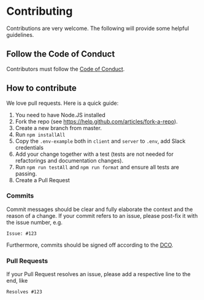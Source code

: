 # Contributing

Contributions are very welcome. The following will provide some helpful guidelines.

## Follow the Code of Conduct

Contributors must follow the [Code of Conduct](CODE-OF-CONDUCT.md).

## How to contribute

We love pull requests. Here is a quick guide:

1. You need to have Node.JS installed
2. Fork the repo (see https://help.github.com/articles/fork-a-repo).
3. Create a new branch from master.
4. Run `npm installAll`
5. Copy the `.env-example` both in `client` and `server` to `.env`, add Slack credentials
5. Add your change together with a test (tests are not needed for refactorings and documentation changes).
6. Run `npm run testAll` and `npm run format` and ensure all tests are passing.
7. Create a Pull Request

### Commits

Commit messages should be clear and fully elaborate the context and the reason of a change.
If your commit refers to an issue, please post-fix it with the issue number, e.g.

```
Issue: #123
```

Furthermore, commits should be signed off according to the [DCO](DCO.md).

### Pull Requests

If your Pull Request resolves an issue, please add a respective line to the end, like

```
Resolves #123
```
